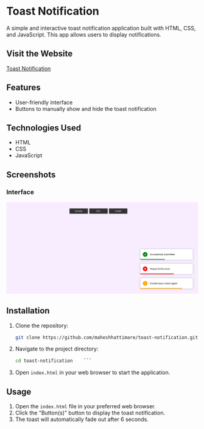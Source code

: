 # Toast Notification

A simple and interactive toast notification application built with HTML, CSS, and JavaScript. This app allows users to display notifications.

## Visit the Website

[Toast Notification](https://maheshhattimare.github.io/toast-notification/)

## Features

- User-friendly interface
- Buttons to manually show and hide the toast notification

## Technologies Used

- HTML 
- CSS
- JavaScript

## Screenshots

### Interface
![Interface](./images/screenshot1.png)

## Installation

1. Clone the repository:
    ```bash
    git clone https://github.com/maheshhattimare/toast-notification.git
    ```
2. Navigate to the project directory:
    ```bash
    cd toast-notification    ```
3. Open `index.html` in your web browser to start the application.

## Usage

1. Open the `index.html` file in your preferred web browser.
2. Click the "Button(s)" button to display the toast notification.
3. The toast will automatically fade out after 6 seconds.
